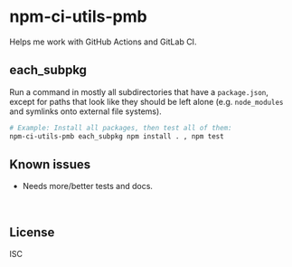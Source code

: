 ﻿
<!--#echo json="package.json" key="name" underline="=" -->
npm-ci-utils-pmb
================
<!--/#echo -->

<!--#echo json="package.json" key="description" -->
Helps me work with GitHub Actions and GitLab CI.
<!--/#echo -->



each_subpkg
-----------

Run a command in mostly all subdirectories that have a `package.json`,
except for paths that look like they should be left alone
(e.g. `node_modules` and symlinks onto external file systems).

```bash
# Example: Install all packages, then test all of them:
npm-ci-utils-pmb each_subpkg npm install . , npm test
```


<!--#toc stop="scan" -->



Known issues
------------

* Needs more/better tests and docs.




&nbsp;


License
-------
<!--#echo json="package.json" key=".license" -->
ISC
<!--/#echo -->
